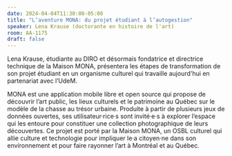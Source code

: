 ```yaml
---
date: 2024-04-04T11:30:00-05:00
title: "L’aventure MONA: du projet étudiant à l’autogestion"
speaker: Lena Krause (doctorante en histoire de l'art)
room: AA-1175
draft: false
---
```


Lena Krause, étudiante au DIRO et désormais fondatrice et directrice technique de la Maison MONA, présentera les étapes de transformation de son projet étudiant en un organisme culturel qui travaille aujourd'hui en partenariat avec l’UdeM.

MONA est une application mobile libre et open source qui propose de découvrir l’art public, les lieux culturels et le patrimoine au Québec sur le modèle de la chasse au trésor urbaine. Produite à partir de plusieurs jeux de données ouvertes, ses utilisateur·rice·s sont invité·e·s à explorer l’espace qui les entoure pour constituer une collection photographique de leurs découvertes. Ce projet est porté par la Maison MONA, un OSBL culturel qui allie culture et technologie pour impliquer le·a citoyen·ne dans son environnement et pour faire rayonner l’art à Montréal et au Québec.
<!--more-->
